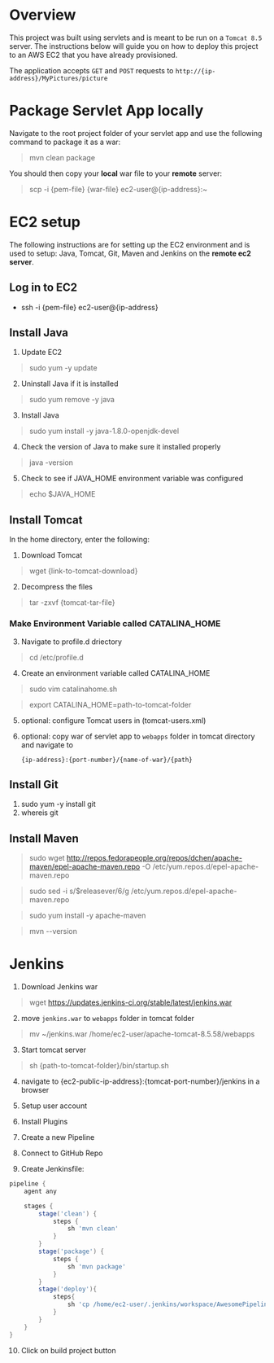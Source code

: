 # Overview

This project was built using servlets and is meant to be run on a `Tomcat 8.5` server. The instructions below will guide you on how to deploy this project to an AWS EC2 that you have already provisioned.

The application accepts `GET` and `POST` requests to `http://{ip-address}/MyPictures/picture`

# Package Servlet App locally

Navigate to the root project folder of your servlet app and use the following command to package it as a war:

> mvn clean package

You should then copy your **local** war file to your **remote** server:

> scp -i {pem-file} {war-file} ec2-user@{ip-address}:~

# EC2 setup

The following instructions are for setting up the EC2 environment and is used to setup:
Java, Tomcat, Git, Maven and Jenkins on the **remote ec2 server**.

## Log in to EC2

- ssh -i {pem-file} ec2-user@{ip-address}

## Install Java

1. Update EC2

> sudo yum -y update

2. Uninstall Java if it is installed

> sudo yum remove -y java

3. Install Java

> sudo yum install -y java-1.8.0-openjdk-devel

4. Check the version of Java to make sure it installed properly

> java -version

5. Check to see if JAVA_HOME environment variable was configured

> echo \$JAVA_HOME

## Install Tomcat

In the home directory, enter the following:

1. Download Tomcat

> wget {link-to-tomcat-download}

2. Decompress the files

> tar -zxvf {tomcat-tar-file}

### Make Environment Variable called CATALINA_HOME

3. Navigate to profile.d driectory

> cd /etc/profile.d

4. Create an environment variable called CATALINA_HOME

> sudo vim catalinahome.sh

> export CATALINA_HOME=path-to-tomcat-folder

5. optional: configure Tomcat users in (tomcat-users.xml)

6. optional: copy war of servlet app to `webapps` folder in tomcat directory and navigate to

   `{ip-address}:{port-number}/{name-of-war}/{path}`

## Install Git

1. sudo yum -y install git
2. whereis git

## Install Maven

> sudo wget http://repos.fedorapeople.org/repos/dchen/apache-maven/epel-apache-maven.repo -O /etc/yum.repos.d/epel-apache-maven.repo

> sudo sed -i s/\$releasever/6/g /etc/yum.repos.d/epel-apache-maven.repo

> sudo yum install -y apache-maven

> mvn --version

# Jenkins

1. Download Jenkins war

> wget https://updates.jenkins-ci.org/stable/latest/jenkins.war

2. move `jenkins.war` to `webapps` folder in tomcat folder

> mv ~/jenkins.war /home/ec2-user/apache-tomcat-8.5.58/webapps

3. Start tomcat server

> sh {path-to-tomcat-folder}/bin/startup.sh

4. navigate to {ec2-public-ip-address}:{tomcat-port-number}/jenkins in a browser

5. Setup user account

6. Install Plugins

7. Create a new Pipeline

8. Connect to GitHub Repo

9. Create Jenkinsfile:

```groovy
pipeline {
    agent any

    stages {
        stage('clean') {
            steps {
                sh 'mvn clean'
            }
        }
        stage('package') {
            steps {
                sh 'mvn package'
            }
        }
        stage('deploy'){
        	steps{
        		sh 'cp /home/ec2-user/.jenkins/workspace/AwesomePipeline/target/Car.war /home/ec2-user/apache-tomcat-8.5.51/webapps'
        	}
        }
    }
}

```

10. Click on build project button
